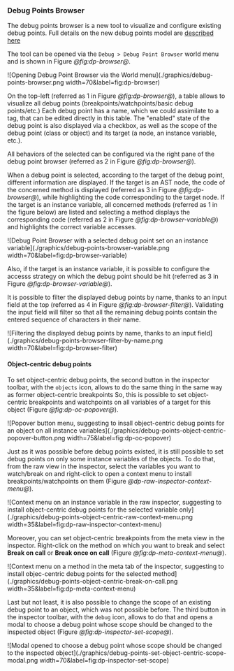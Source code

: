 ### Debug Points Browser

The debug points browser is a new tool to visualize and configure existing debug points.
Full details on the new debug points model are [described here](../basics/debug-points.md)

The tool can be opened via the `Debug > Debug Point Browser` world menu and is shown in Figure *@fig:dp-browser@*.

![Opening Debug Point Browser via the World menu](./graphics/debug-points-browser.png width=70&label=fig:dp-browser)

On the top-left (referred as 1 in Figure *@fig:dp-browser@*), a table allows to visualize all debug points (breakpoints/watchpoints/basic debug points/etc.)
Each debug point has a name, which we could assimilate to a tag, that can be edited directly in this table.
The "enabled" state of the debug point is also displayed via a checkbox, as well as the scope of the debug point (class or object) and its target (a node, an instance variable, etc.).

All behaviors of the selected can be configured via the right pane of the debug point browser (referred as 2 in Figure *@fig:dp-browser@*).

When a debug point is selected, according to the target of the debug point, different information are displayed.
If the target is an AST node, the code of the concerned method is displayed (referred as 3 in Figure *@fig:dp-browser@*), while highlighting the code corresponding to the target node.
If the target is an instance variable, all concerned methods (referred as 1 in the figure below) are listed and selecting a method displays the corresponding code (referred as 2 in Figure *@fig:dp-browser-variable@*) and highlights the correct variable accesses.

![Debug Point Browser with a selected debug point set on an instance variable](./graphics/debug-points-browser-variable.png width=70&label=fig:dp-browser-variable)

Also, if the target is an instance variable, it is possible to configure the accesss strategy on which the debug point should be hit (referred as 3 in Figure *@fig:dp-browser-variable@*).

It is possible to filter the displayed debug points by name, thanks to an input field at the top (referred as 4 in Figure *@fig:dp-browser-filter@*). Validating the input field will filter so that all the remaining debug points contain the entered sequence of characters in their name.

![Filtering the displayed debug points by name, thanks to an input field](./graphics/debug-points-browser-filter-by-name.png width=70&label=fig:dp-browser-filter)

#### Object-centric debug points

To set object-centric debug points, the second button in the inspector toolbar, with the `objects` icon, allows to do the same thing in the same way as former object-centric breakpoints So, this is possible to set object-centric breakpoints and watchpoints on all variables of a target for this object (Figure *@fig:dp-oc-popover@*).

![Popover button menu, suggesting to insall object-centric debug points for an object on all instance variables](./graphics/debug-points-object-centric-popover-button.png width=75&label=fig:dp-oc-popover)

Just as it was possible before debug points existed, it is still possible to set debug points on only some instance variables of the objects.
To do that, from the raw view in the inspector, select the variables you want to watch/break on and right-click to open a context menu to install breakpoints/watchpoints on them (Figure *@dp-raw-inspector-context-menu@*).

![Context menu on an instance variable in the raw inspector, suggesting to install object-centric debug points for the selected variable only](./graphics/debug-points-object-centric-raw-context-menu.png width=35&label=fig:dp-raw-inspector-context-menu)

Moreover, you can set object-centric breakpoints from the meta view in the inspector. Right-click on the method on which you want to break and select **Break on call** or **Break once on call** (Figure *@fig:dp-meta-context-menu@*).

![Context menu on a method in the meta tab of the inspector, suggesting to install objec-centric debug points for the selected method](./graphics/debug-points-object-centric-break-on-call.png width=35&label=fig:dp-meta-context-menu)

Last but not least, it is also possible to change the scope of an existing debug point to an object, which was not possible before.
The third button in the inspector toolbar, with the `debug` icon, allows to do that and opens a modal to choose a debug point whose scope should be changed to the inspected object (Figure *@fig:dp-inspector-set-scope@*).

![Modal opened to choose a debug point whose scope should be changed to the inspected object](./graphics/debug-points-set-object-centric-scope-modal.png width=70&label=fig:dp-inspector-set-scope)


